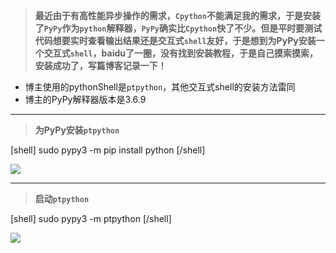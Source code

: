 > **最近由于有高性能异步操作的需求，`Cpython`不能满足我的需求，于是安装了`PyPy`作为`python`解释器，`PyPy`确实比`Cpython`快了不少。但是平时要测试代码想要实时查看输出结果还是交互式`shell`友好，于是想到为PyPy安装一个交互式`shell`，baidu了一圈，没有找到安装教程，于是自己摸索摸索，安装成功了，写篇博客记录一下！**

  - 博主使用的pythonShell是`ptpython`，其他交互式shell的安装方法雷同
  - 博主的PyPy解释器版本是3.6.9
---

> **为PyPy安装`ptpython`**

[shell]
sudo pypy3 -m pip install python
[/shell]

![](http://images.xiao-hui.net/gogs_565584326/Files/raw/master/20191221/Screenshot_20191221_011510.png)

---
> **启动`ptpython`**

[shell]
sudo pypy3 -m ptpython
[/shell]

![](http://images.xiao-hui.net/gogs_565584326/Files/raw/master/20191221/Screenshot_20191221_011658.png)


